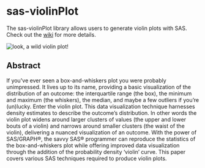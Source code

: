 # sas-violinPlot
The sas-violinPlot library allows users to generate violin plots with SAS.  Check out the [wiki](https://github.com/RhoInc/sas-violinPlot/wiki) for more details.

![look, a wild violin plot!](https://github.com/RhoInc/sas-violinPlot/blob/master/output/violinPlotPaneledAndGrouped.png)

## Abstract
If you've ever seen a box-and-whiskers plot you were probably unimpressed.  It lives up to its name, providing a basic visualization of the distribution of an outcome: the interquartile range (the box), the minimum and maximum (the whiskers), the median, and maybe a few outliers if you’re (un)lucky.  Enter the violin plot.  This data visualization technique harnesses density estimates to describe the outcome’s distribution.  In other words the violin plot widens around larger clusters of values (the upper and lower bouts of a violin) and narrows around smaller clusters (the waist of the violin), delivering a nuanced visualization of an outcome.  With the power of SAS/GRAPH®, the savvy SAS® programmer can reproduce the statistics of the box-and-whiskers plot while offering improved data visualization through the addition of the probability density ‘violin’ curve.  This paper covers various SAS techniques required to produce violin plots.
